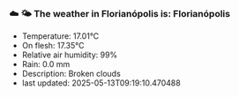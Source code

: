 ### ☁️ 🌤️  The weather in Florianópolis is: Florianópolis

- Temperature: 17.01°C
- On flesh: 17.35°C
- Relative air humidity: 99%
- Rain: 0.0 mm
- Description: Broken clouds
- last updated: 2025-05-13T09:19:10.470488
